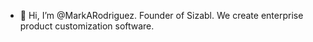 - 👋 Hi, I’m @MarkARodriguez. Founder of Sizabl. We create enterprise product customization software. 

<!---
MarkARodriguez/MarkARodriguez is a ✨ special ✨ repository because its `README.md` (this file) appears on your GitHub profile.
You can click the Preview link to take a look at your changes.
--->
